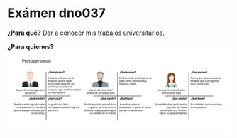 # Exámen dno037
**¿Para qué?**
Dar a conocer mis trabajos universitarios.

**¿Para quienes?**
![Protopersonas](readme/pp.png)

